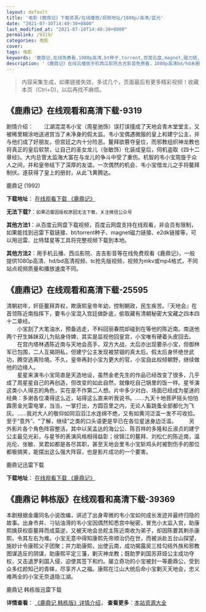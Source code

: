 ```yaml
---
layout: default
title: '电影《鹿鼎记》下载资源/在线播放/视频地址/1080p/高清/蓝光'
date: "2021-07-10T14:40:30+0800"
last_modified_at: "2021-07-10T14:40:30+0800"
permalink: /9319/
categories: 电影
cover:
tags: 电影
keywords: '鹿鼎记,在线免费看,1080p高清,bt种子,torrent,百度云盘,magnet,磁力链,迅雷下载资源'
description: '《鹿鼎记》在线云播放手机西瓜影院吉吉影音免费看，1080p高清bd/hd未删减完整版和tc抢先枪版，mkv/mp4格式，附带bt/torrent种子、magnet/磁力链、百度云盘、网盘资源迅雷下载链接'
---
```


>内容采集生成，如果链接失效，多试几个，页面最后有更多精彩视频！收藏本页（Ctrl+D)，以后再找不麻烦。


## 《鹿鼎记》在线观看和高清下载-9319

剧情介绍：　　江湖混混韦小宝（周星驰饰）误打误撞成了天地会青木堂堂主，又被稀里糊涂地送进宫当了未净身的假太监。韦小宝偶遇微服的皇上和建宁公主，并与他们成了好朋友。但宫廷之内十分险恶。鳌拜欲篡夺皇位，而邪教组织神龙教也将真正的皇后软禁，让自己的圣女龙儿（张敏饰）化装成皇后，伺机盗取《四十二章经》。大内总管太监海大富在与龙儿的争斗中受了重伤。机智的韦小宝周旋于众人之间，并和皇帝结下了深厚的友谊。一次偶然的机会、韦小宝借龙儿之手将鳌拜制伏。遂获得了皇上的册封，从此飞黄腾达。


鹿鼎记 (1992)

**下载地址**： [在线观看下载 《鹿鼎记》](https://www.btbtdy.me/btdy/dy9645.html) 


**无法下载?**：`如果迅雷因版权原因无法下载，关注微信公众号 `

**其他方法1**：从百度云网盘下载视频，百度云网盘支持在线观看，非会员有限制，如果能找到迅雷下载链接、bt/torrent种子、magnet磁力链接、e2dk链接等，可以用迅雷、比特彗星等工具将完整视频下载到本地。

**其他方法2**：用手机云播、西瓜影院、吉吉影音等在线免费观看《鹿鼎记》，一般提供1080p高清、hd/bd高清视频、tc抢先版视频，视频为mkv或mp4格式，不同站点视频质量和播放速度不同。


## 《鹿鼎记》在线观看和高清下载-25595

清朝初年，奸臣鳌拜弄权，欺唐熙皇帝年幼，控制朝政，民生疾苦。『天地会』在首领陈近南指挥下，要韦小宝混入宫廷做卧底，偷取藏有清朝秘密大宝藏之四本四十二章经。<br />　　小宝刮了大笔油水，预备逃走，不料回丽春院却碰到在等他的陈近南。南送他两个孖生姊妹双儿为贴身侍婢，其实是监视他回皇宫，小宝唯有硬着头皮回去。 　　在宫内塔林遇陈近南与天地会高手，双方大战，太后亦出现要杀小宝，但御林军已包围，二人互揭阴私，但建宁公主发现被禁锢的真太后。假太后身怀绝世武功，腾空逃离险境。不久，皇帝再封小宝为更大的官，小宝自此权倾朝野，继续做他的边缘人。<br />　　星星来演韦小宝简直是天造地设，虽然金老先生的作品已经改变了很多，几乎成了周星星自己的再创造，但改变的如此自然，就像吃自己锅里的饭一样。星爷演这类小人得志的角色，实在是不作第二人想。片中多少对白、场面已经成为星迷的经典：多谢各位凑得这么近，站得这么直来听我说书。......九天十地菩萨摇头怕怕霹雳金光雷电掌，当当，一掌打出，方圆百里之内，无论人畜跳蚤全部都化为飞灰。......我对大人的敬仰如同滔滔江水连绵不绝，又有如黄河泛滥一发不可收拾。至于&ldquo;意外”、&ldquo;了解，继续&rdquo;之类的口头语更是早已在各位星迷身边泛滥。 　　另外影片各个角色阵容整洁，其中以吴孟达的海公公、陈百祥的多隆和丘淑贞的建宁公主最见光彩，与星爷的表演风格相得益彰；徐锦江的鳌拜、刘松仁的陈近南，温兆伦、张敏、吴君如都是各尽其职，甚至天地会里韦小宝斩鸡头时被割伤手的那位都极搞笑，能摆出这么强大阵容，也是影片成功的一个要害。


鹿鼎记迅雷下载

**下载地址**： [在线观看下载 《鹿鼎记》](https://www.993dy.com//vod-detail-id-22544.html) 


## 《鹿鼎记 韩栋版》在线观看和高清下载-39369

本剧根据金庸同名小说改编，讲述了出身卑微的韦小宝如何成长发迹并最终归隐的故事。出身市井、刁钻油滑的韦小宝因偶然知悉宫中秘密，冒充小太监入宫，助康熙擒获权臣鳌拜而成莫逆，又被天地会总舵主陈近南收为弟子，却因陈要其剌杀康熙，令其左右为难。小宝无意中得知康熙先帝顺治仍在世，而被派赴五台山探望，施妙计令康熙父子团聚；并力助康熙，出使云南，成功揭露吴三桂勾结外族和邪教图谋造反的阴谋，助康熙平定三藩，剿灭神龙教；既助罗刹国苏菲娅公主成功夺权，又击退罗刹国入侵，迫使其签下和约。屡立奇功的小宝被封一等鹿鼎公，受到众多红颜知己的青睐，尽享齐人之福。康熙在江山大统后命小宝剿灭天地会，忠义难两全的小宝无奈退隐江湖。<!---剧情end--->


鹿鼎记 韩栋版迅雷下载

**详情查看**： [《鹿鼎记 韩栋版》详情介绍](/movie/39369/)， **查看更多**：[本站资源大全](/movie/t/all/)

